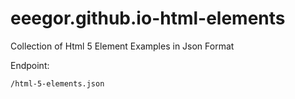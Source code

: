 # eeegor.github.io-html-elements
Collection of Html 5 Element Examples in Json Format

Endpoint: 
```
/html-5-elements.json
```